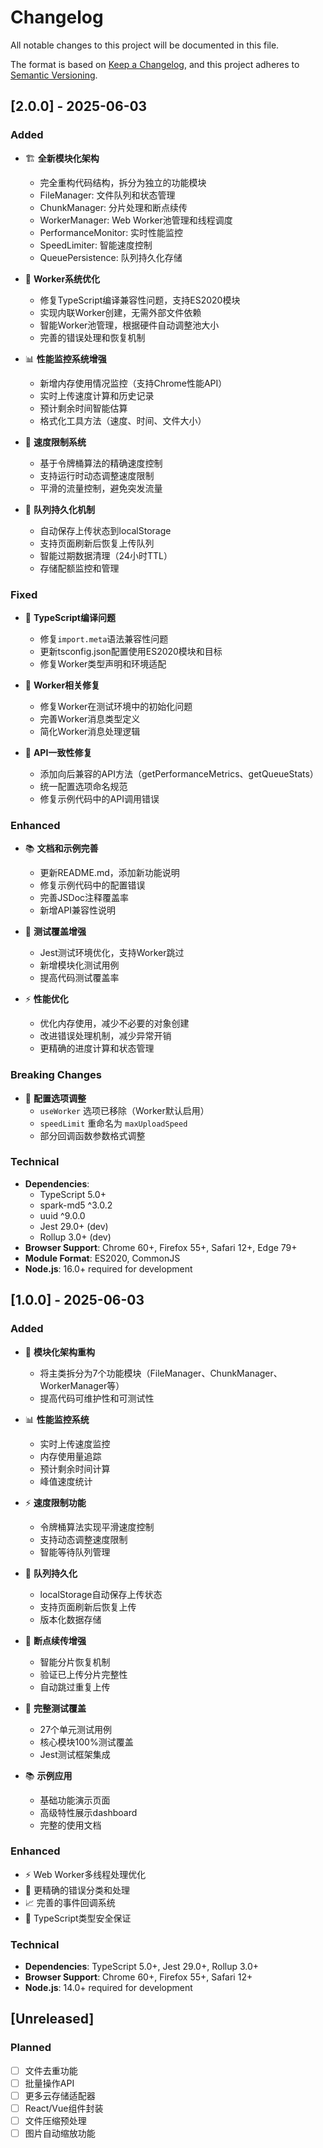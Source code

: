 # Changelog

All notable changes to this project will be documented in this file.

The format is based on [Keep a Changelog](https://keepachangelog.com/en/1.0.0/),
and this project adheres to [Semantic Versioning](https://semver.org/spec/v2.0.0.html).

## [2.0.0] - 2025-06-03

### Added

- 🏗️ **全新模块化架构**
  - 完全重构代码结构，拆分为独立的功能模块
  - FileManager: 文件队列和状态管理
  - ChunkManager: 分片处理和断点续传
  - WorkerManager: Web Worker池管理和线程调度
  - PerformanceMonitor: 实时性能监控
  - SpeedLimiter: 智能速度控制
  - QueuePersistence: 队列持久化存储

- 🔧 **Worker系统优化**
  - 修复TypeScript编译兼容性问题，支持ES2020模块
  - 实现内联Worker创建，无需外部文件依赖
  - 智能Worker池管理，根据硬件自动调整池大小
  - 完善的错误处理和恢复机制

- 📊 **性能监控系统增强**
  - 新增内存使用情况监控（支持Chrome性能API）
  - 实时上传速度计算和历史记录
  - 预计剩余时间智能估算
  - 格式化工具方法（速度、时间、文件大小）

- 🚦 **速度限制系统**
  - 基于令牌桶算法的精确速度控制
  - 支持运行时动态调整速度限制
  - 平滑的流量控制，避免突发流量

- 💾 **队列持久化机制**
  - 自动保存上传状态到localStorage
  - 支持页面刷新后恢复上传队列
  - 智能过期数据清理（24小时TTL）
  - 存储配额监控和管理

### Fixed

- 🐛 **TypeScript编译问题**
  - 修复`import.meta`语法兼容性问题
  - 更新tsconfig.json配置使用ES2020模块和目标
  - 修复Worker类型声明和环境适配

- 🔄 **Worker相关修复**
  - 修复Worker在测试环境中的初始化问题
  - 完善Worker消息类型定义
  - 简化Worker消息处理逻辑

- 📝 **API一致性修复**
  - 添加向后兼容的API方法（getPerformanceMetrics、getQueueStats）
  - 统一配置选项命名规范
  - 修复示例代码中的API调用错误

### Enhanced

- 📚 **文档和示例完善**
  - 更新README.md，添加新功能说明
  - 修复示例代码中的配置错误
  - 完善JSDoc注释覆盖率
  - 新增API兼容性说明

- 🧪 **测试覆盖增强**
  - Jest测试环境优化，支持Worker跳过
  - 新增模块化测试用例
  - 提高代码测试覆盖率

- ⚡ **性能优化**
  - 优化内存使用，减少不必要的对象创建
  - 改进错误处理机制，减少异常开销
  - 更精确的进度计算和状态管理

### Breaking Changes

- 🔄 **配置选项调整**
  - `useWorker` 选项已移除（Worker默认启用）
  - `speedLimit` 重命名为 `maxUploadSpeed`
  - 部分回调函数参数格式调整

### Technical

- **Dependencies**:
  - TypeScript 5.0+
  - spark-md5 ^3.0.2
  - uuid ^9.0.0
  - Jest 29.0+ (dev)
  - Rollup 3.0+ (dev)
- **Browser Support**: Chrome 60+, Firefox 55+, Safari 12+, Edge 79+
- **Module Format**: ES2020, CommonJS
- **Node.js**: 16.0+ required for development

## [1.0.0] - 2025-06-03

### Added

- 🚀 **模块化架构重构**
  - 将主类拆分为7个功能模块（FileManager、ChunkManager、WorkerManager等）
  - 提高代码可维护性和可测试性

- 📊 **性能监控系统**
  - 实时上传速度监控
  - 内存使用量追踪
  - 预计剩余时间计算
  - 峰值速度统计

- ⚡ **速度限制功能**
  - 令牌桶算法实现平滑速度控制
  - 支持动态调整速度限制
  - 智能等待队列管理

- 💾 **队列持久化**
  - localStorage自动保存上传状态
  - 支持页面刷新后恢复上传
  - 版本化数据存储

- 🔄 **断点续传增强**
  - 智能分片恢复机制
  - 验证已上传分片完整性
  - 自动跳过重复上传

- 🧪 **完整测试覆盖**
  - 27个单元测试用例
  - 核心模块100%测试覆盖
  - Jest测试框架集成

- 📚 **示例应用**
  - 基础功能演示页面
  - 高级特性展示dashboard
  - 完整的使用文档

### Enhanced

- ⚡ Web Worker多线程处理优化
- 🎯 更精确的错误分类和处理
- 📈 完善的事件回调系统
- 🔧 TypeScript类型安全保证

### Technical

- **Dependencies**: TypeScript 5.0+, Jest 29.0+, Rollup 3.0+
- **Browser Support**: Chrome 60+, Firefox 55+, Safari 12+
- **Node.js**: 14.0+ required for development

## [Unreleased]

### Planned

- [ ] 文件去重功能
- [ ] 批量操作API
- [ ] 更多云存储适配器
- [ ] React/Vue组件封装
- [ ] 文件压缩预处理
- [ ] 图片自动缩放功能
